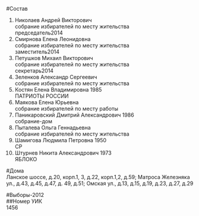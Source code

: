 #Состав  
1. Николаев Андрей Викторович  
    собрание избирателей по месту жительства  
    председатель2014  
2. Смирнова Елена Леонидовна  
    собрание избирателей по месту жительства  
    заместитель2014  
3. Петушков Михаил Викторович  
    собрание избирателей по месту жительства  
    секретарь2014  
4. Зеленков Александр Сергеевич  
    собрание избирателей по месту жительства  
5. Костян Елена Владимировна 1985  
    ПАТРИОТЫ РОССИИ  
6. Маякова Елена Юрьевна  
    собрание избирателей по месту работы  
7. Паникаровский Дмитрий Александрович 1986  
    собрание-дом  
8. Пыталева Ольга Геннадьевна  
    собрание избирателей по месту жительства  
9. Шамигова Людмила Петровна 1950  
    СР  
10. Штурнев Никита Александрович 1973  
    ЯБЛОКО  
  
#Дома  
Ланское шоссе, д.20, корп.1, 3, д.22, корп.1,2, д.59;  Матроса Железняка ул., д.43, д.45, д.47, д. 49, д.51;  Омская ул., д.13, д.15, д.19, д.23, д.27, д.29  
  
#Выборы-2012  
##Номер УИК  
1456  
